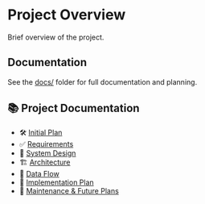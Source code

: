 # Project Overview

Brief overview of the project.

## Documentation

See the [docs/](docs/README.md) folder for full documentation and planning.


## 📚 Project Documentation

- 🛠️ [Initial Plan](docs/00-initial-plan/)
- ✅ [Requirements](docs/01-requirements/)
- 🧩 [System Design](docs/02-system-design/)
- 🏗️ [Architecture](docs/03-architecture/)
- 🔄 [Data Flow](docs/04-data-flow/)
- 🚀 [Implementation Plan](docs/05-implementation-plan/)
- 🔧 [Maintenance & Future Plans](docs/06-maintenance-future-plans/)
